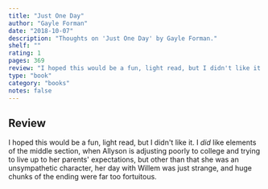```yaml
---
title: "Just One Day"
author: "Gayle Forman"
date: "2018-10-07"
description: "Thoughts on 'Just One Day' by Gayle Forman."
shelf: ""
rating: 1
pages: 369
review: "I hoped this would be a fun, light read, but I didn't like it. I <i>did</i> like elements of the middle section, when Allyson is adjusting poorly to college and trying to live up to her parents' expectations, but other than that she was an unsympathetic character, her day with Willem was just strange, and huge chunks of the ending were far too fortuitous. "
type: "book"
category: "books"
notes: false
---
```


## Review

I hoped this would be a fun, light read, but I didn't like it. I _did_ like elements of the middle section, when Allyson is adjusting poorly to college and trying to live up to her parents' expectations, but other than that she was an unsympathetic character, her day with Willem was just strange, and huge chunks of the ending were far too fortuitous.
